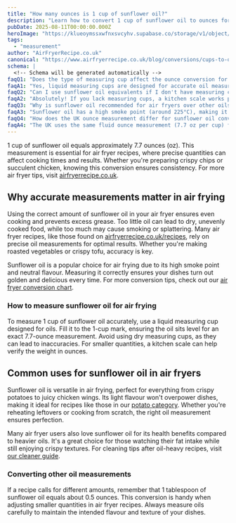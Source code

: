 ```yaml
---
title: "How many ounces is 1 cup of sunflower oil?"
description: "Learn how to convert 1 cup of sunflower oil to ounces for perfect air fryer recipes every time. Get accurate measurements in seconds!"
pubDate: 2025-08-11T00:00:00.000Z
heroImage: "https://klueoymssxwfnxsvcyhv.supabase.co/storage/v1/object/public/Shmucket/how-many-ounces-is-1-cup-of-sunflower-oil.webp"
tags:
  - "measurement"
author: "AirFryerRecipe.co.uk"
canonical: "https://www.airfryerrecipe.co.uk/blog/conversions/cups-to-ounces/how-many-ounces-is-1-cup-of-sunflower-oil"
schema: |
  <!-- Schema will be generated automatically -->
faqQ1: "Does the type of measuring cup affect the ounce conversion for sunflower oil?"
faqA1: "Yes, liquid measuring cups are designed for accurate oil measurements, while dry cups can vary. For precise conversions like 1 cup to 7.7 ounces, always use a clear liquid measuring cup with ounce markings. This ensures your air fryer recipes turn out perfectly every time."
faqQ2: "Can I use sunflower oil equivalents if I don't have measuring cups?"
faqA2: "Absolutely! If you lack measuring cups, a kitchen scale works perfectly. Simply weigh out 7.7 ounces of sunflower oil for the equivalent of 1 cup. Many modern air fryer recipes include both volume and weight measurements for convenience."
faqQ3: "Why is sunflower oil recommended for air fryers over other oils?"
faqA3: "Sunflower oil has a high smoke point (around 225°C), making it ideal for air frying's high temperatures. Its neutral flavour won't overpower foods, and it's healthier than many alternatives. Plus, its liquid form measures consistently for recipes."
faqQ4: "How does the UK ounce measurement differ for sunflower oil conversions?"
faqA4: "The UK uses the same fluid ounce measurement (7.7 oz per cup) for liquids like sunflower oil. However, for dry ingredients, imperial ounces differ slightly. Always check if your recipe uses US or UK measurements when converting."
---
```

<p>1 cup of sunflower oil equals approximately 7.7 ounces (oz). This measurement is essential for air fryer recipes, where precise quantities can affect cooking times and results. Whether you're preparing crispy chips or succulent chicken, knowing this conversion ensures consistency. For more air fryer tips, visit <a href=https://www.airfryerrecipe.co.uk>airfryerrecipe.co.uk</a>.</p>

<h2>Why accurate measurements matter in air frying</h2>  
<p>Using the correct amount of sunflower oil in your air fryer ensures even cooking and prevents excess grease. Too little oil can lead to dry, unevenly cooked food, while too much may cause smoking or splattering. Many air fryer recipes, like those found on <a href=https://www.airfryerrecipe.co.uk/recipes>airfryerrecipe.co.uk/recipes</a>, rely on precise oil measurements for optimal results. Whether you're making roasted vegetables or crispy tofu, accuracy is key.</p>  

<p>Sunflower oil is a popular choice for air frying due to its high smoke point and neutral flavour. Measuring it correctly ensures your dishes turn out golden and delicious every time. For more conversion tips, check out our <a href=https://www.airfryerrecipe.co.uk/air-fryer-conversion-chart>air fryer conversion chart</a>.</p>  

<h3>How to measure sunflower oil for air frying</h3>  
<p>To measure 1 cup of sunflower oil accurately, use a liquid measuring cup designed for oils. Fill it to the 1-cup mark, ensuring the oil sits level for an exact 7.7-ounce measurement. Avoid using dry measuring cups, as they can lead to inaccuracies. For smaller quantities, a kitchen scale can help verify the weight in ounces.</p>  

<h2>Common uses for sunflower oil in air fryers</h2>  
<p>Sunflower oil is versatile in air frying, perfect for everything from crispy potatoes to juicy chicken wings. Its light flavour won't overpower dishes, making it ideal for recipes like those in our <a href=https://www.airfryerrecipe.co.uk/recipe-category/potatoes>potato category</a>. Whether you're reheating leftovers or cooking from scratch, the right oil measurement ensures perfection.</p>  

<p>Many air fryer users also love sunflower oil for its health benefits compared to heavier oils. It's a great choice for those watching their fat intake while still enjoying crispy textures. For cleaning tips after oil-heavy recipes, visit <a href=https://www.airfryerrecipe.co.uk/air-fryer-cleaner>our cleaner guide</a>.</p>  

<h3>Converting other oil measurements</h3>  
<p>If a recipe calls for different amounts, remember that 1 tablespoon of sunflower oil equals about 0.5 ounces. This conversion is handy when adjusting smaller quantities in air fryer recipes. Always measure oils carefully to maintain the intended flavour and texture of your dishes.</p>
